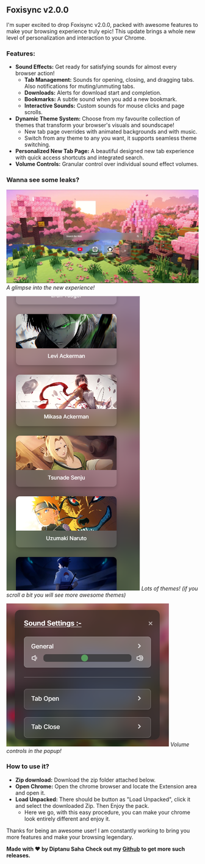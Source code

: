 ## Foxisync v2.0.0

I'm super excited to drop Foxisync v2.0.0, packed with awesome features to make your browsing experience truly epic! This update brings a whole new level of personalization and interaction to your Chrome.

### Features:

* **Sound Effects:** Get ready for satisfying sounds for almost every browser action!
    * **Tab Management:** Sounds for opening, closing, and dragging tabs. Also notifications for muting/unmuting tabs.
    * **Downloads:** Alerts for download start and completion.
    * **Bookmarks:** A subtle sound when you add a new bookmark.
    * **Interactive Sounds:** Custom sounds for mouse clicks and page scrolls.
* **Dynamic Theme System:** Choose from my favourite collection of themes that transform your browser's visuals and soundscape!
    * New tab page overrides with animated backgrounds and with music.
    * Switch from any theme to any you want, it supports seamless theme switching.
* **Personalized New Tab Page:** A beautiful designed new tab experience with quick access shortcuts and integrated search.
* **Volume Controls:** Granular control over individual sound effect volumes.

### Wanna see some leaks?
![Screenshot 1 of Foxisync](https://github.com/Diptanu761/Foxisync/blob/main/preview/ss1.png?raw=true)
*A glimpse into the new experience!*

![Screenshot 2 of Foxisync](https://github.com/Diptanu761/Foxisync/blob/main/preview/ss2.png?raw=true)
*Lots of themes! (if you scroll a bit you will see more awesome themes)*

![Screenshot 3 of Foxisync](https://github.com/Diptanu761/Foxisync/blob/main/preview/ss3.png?raw=true)
*Volume controls in the popup!*

### How to use it?

* **Zip download:** Download the zip folder attached below.
* **Open Chrome:** Open the chrome browser and locate the Extension area and open it.
* **Load Unpacked:** There should be button as "Load Unpacked", click it and select the downloaded Zip. Then Enjoy the pack.
    * Here we go, with this easy procedure, you can make your chrome look entirely different and enjoy it.

Thanks for being an awesome user! I am constantly working to bring you more features and make your browsing legendary.

**Made with ❤️ by Diptanu Saha**
**Check out my [Github](https://github.com/Diptanu761) to get more such releases.**
